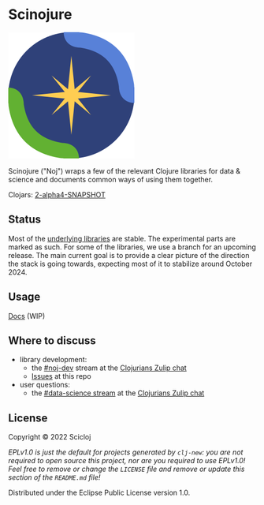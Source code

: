 # Scinojure
![Noj logo](notebooks/Noj.svg)

Scinojure ("Noj") wraps a few of the relevant Clojure libraries for data & science and documents common ways of using them together.

Clojars: [2-alpha4-SNAPSHOT](https://clojars.org/org.scicloj/noj/versions/2-alpha4-SNAPSHOT)

## Status
Most of the [underlying libraries](https://scicloj.github.io/noj/noj_book.underlying_libraries.html) are stable. The experimental parts are marked as such. For some of the libraries, we use a branch for an upcoming release.
The main current goal is to provide a clear picture of the direction the stack is going towards, expecting most of it to stabilize around October 2024.

## Usage
[Docs](https://scicloj.github.io/noj/) (WIP)

## Where to discuss
- library development:
  - the [#noj-dev](https://clojurians.zulipchat.com/#narrow/stream/321125-noj-dev) stream at the [Clojurians Zulip chat](https://scicloj.github.io/docs/community/chat/)
  - [Issues](https://github.com/scicloj/noj) at this repo
- user questions:
  - the [#data-science stream](https://clojurians.zulipchat.com/#narrow/stream/151924-data-science) at the [Clojurians Zulip chat](https://scicloj.github.io/docs/community/chat/)

## License

Copyright © 2022 Scicloj

_EPLv1.0 is just the default for projects generated by `clj-new`: you are not_
_required to open source this project, nor are you required to use EPLv1.0!_
_Feel free to remove or change the `LICENSE` file and remove or update this_
_section of the `README.md` file!_

Distributed under the Eclipse Public License version 1.0.

